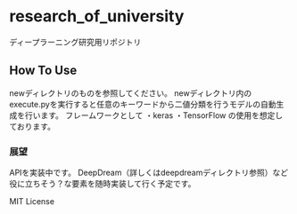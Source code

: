 # research_of_university
ディープラーニング研究用リポジトリ

## How To Use
newディレクトリのものを参照してください。
newディレクトリ内のexecute.pyを実行すると任意のキーワードから二値分類を行うモデルの自動生成を行います。
フレームワークとして
・keras
・TensorFlow
の使用を想定しております。

### 展望
APIを実装中です。
DeepDream（詳しくはdeepdreamディレクトリ参照）など役に立ちそう？な要素を随時実装して行く予定です。


MIT License
